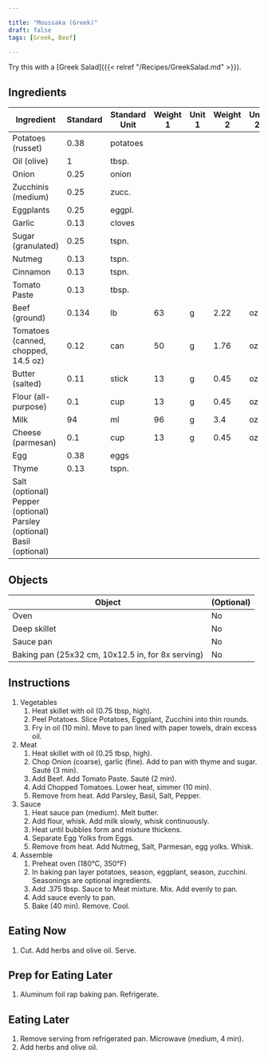 ```yaml
---

title: "Moussaka (Greek)"
draft: false
tags: [Greek, Beef]

---
```


Try this with a [Greek Salad]({{< relref "/Recipes/GreekSalad.md" >}}).

## Ingredients

| Ingredient                                                   | Standard | Standard Unit | Weight 1 | Unit 1 | Weight 2 | Unit 2 |
| ------------------------------------------------------------ | -------- | ------------- | -------- | ------ | -------- | ------ |
| Potatoes (russet)                                            | 0.38     | potatoes      |          |        |          |        |
| Oil (olive)                                                  | 1        | tbsp.         |          |        |          |        |
| Onion                                                        | 0.25     | onion         |          |        |          |        |
| Zucchinis (medium)                                           | 0.25     | zucc.         |          |        |          |        |
| Eggplants                                                    | 0.25     | eggpl.        |          |        |          |        |
| Garlic                                                       | 0.13     | cloves        |          |        |          |        |
| Sugar (granulated)                                           | 0.25     | tspn.         |          |        |          |        |
| Nutmeg                                                       | 0.13     | tspn.         |          |        |          |        |
| Cinnamon                                                     | 0.13     | tspn.         |          |        |          |        |
| Tomato Paste                                                 | 0.13     | tbsp.         |          |        |          |        |
| Beef (ground)                                                | 0.134    | lb            | 63       | g      | 2.22     | oz     |
| Tomatoes (canned, chopped, 14.5 oz)                          | 0.12     | can           | 50       | g      | 1.76     | oz     |
| Butter (salted)                                              | 0.11     | stick         | 13       | g      | 0.45     | oz     |
| Flour (all-purpose)                                          | 0.1      | cup           | 13       | g      | 0.45     | oz     |
| Milk                                                         | 94       | ml            | 96       | g      | 3.4      | oz     |
| Cheese (parmesan)                                            | 0.1      | cup           | 13       | g      | 0.45     | oz     |
| Egg                                                          | 0.38     | eggs          |          |        |          |        |
| Thyme                                                        | 0.13     | tspn.         |          |        |          |        |
| Salt (optional)<br />Pepper (optional)<br />Parsley (optional)<br />Basil (optional) |          |               |          |        |          |        |
## Objects

| Object                                            | (Optional) |
| ------------------------------------------------- | ---------- |
| Oven                                              | No         |
| Deep skillet                                      | No         |
| Sauce pan                                         | No         |
| Baking pan (25x32 cm, 10x12.5 in, for 8x serving) | No         |

## Instructions

1. Vegetables
   1. Heat skillet with oil (0.75 tbsp, high).
   2. Peel Potatoes. Slice Potatoes, Eggplant, Zucchini into thin rounds.
   3. Fry in oil (10 min). Move to pan lined with paper towels, drain excess oil.
2. Meat
   1. Heat skillet with oil (0.25 tbsp, high).
   2. Chop Onion (coarse), garlic (fine). Add to pan with thyme and sugar. Sauté (3 min).
   3. Add Beef. Add Tomato Paste. Sauté (2 min).
   4. Add Chopped Tomatoes. Lower heat, simmer (10 min).
   5. Remove from heat. Add Parsley, Basil, Salt, Pepper.
3. Sauce
   1. Heat sauce pan (medium). Melt butter.
   2. Add flour, whisk. Add milk slowly, whisk continuously.
   3. Heat until bubbles form and mixture thickens.
   4. Separate Egg Yolks from Eggs.
   5. Remove from heat. Add Nutmeg, Salt, Parmesan, egg yolks. Whisk.
4. Assemble
   1. Preheat oven (180°C, 350°F)
   2. In baking pan layer potatoes, season, eggplant, season, zucchini. Seasonings are optional ingredients.
   3. Add .375 tbsp. Sauce to Meat mixture. Mix. Add evenly to pan.
   4. Add sauce evenly to pan. 
   5. Bake (40 min). Remove. Cool.

## Eating Now

1. Cut. Add herbs and olive oil. Serve.

## Prep for Eating Later

1. Aluminum foil rap baking pan. Refrigerate.

## Eating Later

1. Remove serving from refrigerated pan. Microwave (medium, 4 min).
2. Add herbs and olive oil.
